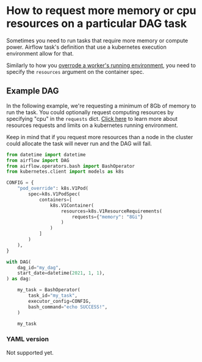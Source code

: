 # How to request more memory or cpu resources on a particular DAG task

Sometimes you need to run tasks that require more memory or compute power. Airflow task's definition that use a kubernetes execution environment allow for that.

Similarly to how you [overrode a worker's running environment](/how-tos/airflow/customize-worker-environment.md), you need to specify the `resources` argument on the container spec.

## Example DAG

In the following example, we're requesting a minimum of 8Gb of memory to run the task. You could optionally request computing resources by specifying "cpu" in the `requests` dict. [Click here](https://pwittrock.github.io/docs/tasks/configure-pod-container/assign-cpu-ram-container/) to learn more about resources requests and limits on a kubernetes running environment.

Keep in mind that if you request more resources than a node in the cluster could allocate the task will never run and the DAG will fail.

```python
from datetime import datetime
from airflow import DAG
from airflow.operators.bash import BashOperator
from kubernetes.client import models as k8s

CONFIG = {
    "pod_override": k8s.V1Pod(
        spec=k8s.V1PodSpec(
            containers=[
                k8s.V1Container(
                    resources=k8s.V1ResourceRequirements(
                        requests={"memory": "8Gi"}
                    )
                )
            ]
        )
    ),
}

with DAG(
    dag_id="my_dag",
    start_date=datetime(2021, 1, 1),
) as dag:

    my_task = BashOperator(
        task_id="my_task",
        executor_config=CONFIG,
        bash_command="echo SUCCESS!",
    )

    my_task
```

### YAML version

Not supported yet.
